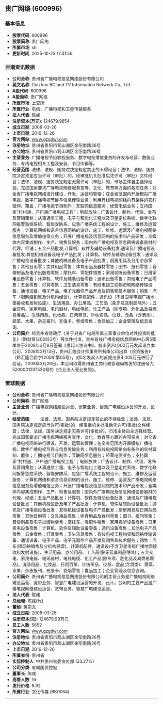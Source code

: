 ## 贵广网络 (600996)

### 基本信息

- **股票代码**: 600996
- **股票简称**: 贵广网络
- **所属市场**: sh
- **更新时间**: 2025-10-25 17:41:56

### 巨潮资讯数据

- **公司全称**: 贵州省广播电视信息网络股份有限公司
- **英文名称**: Guizhou BC and TV Information Network Co., Ltd.
- **A股代码**: 600996
- **A股简称**: 贵广网络
- **所属市场**: 上交所
- **所属行业**: 电信、广播电视和卫星传输服务
- **法人代表**: 陈彧
- **注册资本(万元)**: 124679.9854
- **成立日期**: 2008-03-26
- **上市日期**: 2016-12-26
- **官方网站**: www.gzgdwl.com
- **注册地址**: 贵州省贵阳市观山湖区金阳南路36号
- **办公地址**: 贵州省贵阳市观山湖区金阳南路36号
- **主营业务**: 广播电视节目收视服务、数字电视增值业务的开发与经营、数据业务、有线电视相关工程及安装、节目传输等。
- **经营范围**: 法律、法规、国务院决定规定禁止的不得经营；法律、法规、国务院决定规定应当许可（审批）的，经审批机关批准后凭许可（审批）文件经营；法律、法规、国务决定规定无需许可（审批）的，市场主体自主选择经营。完成国家要求广播电视网络服务宣传、文化、教育等方面的各项任务；对全省广播电视网络进行建设、开发、运营和管理；在全省范围内开展模拟广播电视、数字广播电视节目与信息传输业务；利用有线电视网络向有条件的农村延伸、覆盖；广播电视节目制作；互联网信息服务；经营电信业务；支持国家“村村通、户户通广播电视工程”；电影放映；广告设计、制作、代理、发布及营销策划；从事通信工程、电子与智能化工程以及卫星定位系统、数字化联网报警监控系统、智能安防系、应急广播系统工程的设计、施工、维修及运营服务；计算机网络和语言信息网络的设计、施工、维修、运营及广播电视网络信息服务及增值电信业务；开展广播电视及信息网络的技术和产品研发；全媒体内容集成制作、生产、销售及服务；国内外广播电视及信息网络设备器材的代理、经销；五金产品批发;计算机、软件及辅助设备批发:通讯及广播电视设备批发:其他机械设备及电子产品批发；计算机、软件及辅助设备批发；通讯及广播电视设备批发；其他机械设备及电子产品批发；厨房用具及日用杂品零售；其他日用零；文具用品零售；体育用品及器材零售；图书、报刊零售；音像制品及电子出版物零售；摩托车、零配件销售；家用视听设备零售；日用家电设备零售；计算机、软件及辅助设备零备；通讯设备零售；其他电子产品零售；五金零售；灯具零售；卫生洁具零售；有线电视工程物资和网络传输设备、通讯设备、电子产品、电子元器件产品开发及销售和技术服务；销售：汽车（限网络销售及分机构经营）、计算机配件，通讯设（不含卫星电视广播地面接收和发射设施）、生活用品、办公用品、工艺品（象牙及其制品除外）；五金交电、家用电器、电讯器材，电线电缆、化工产品（除专项、危化品及易燃易爆品）。洗涤用品、化妆品、日用百货、针纺织品、仪器、食品（含酒类）、蔬菜、水果、杂志报刊、充值卡、卷烟零售；食品加工；企业管理及信息咨询。
- **公司简介**: 经贵州省财政厅《关于对省广电局所属三家事业单位对外投资的批复》（黔财资[2008]3号）等文件批准，贵州有线广播电视信息网络中心等5家单位于2008年3月8日签署《发起人协议书》，拟出资20,000万元发起设立本公司。2008年3月13日，贵州汇隆会计师事务所有限公司出具《验资报告》（黔汇隆会验字[2008]第05号），对5名发起人的首期出资4,000万元进行了验证。2008年3月26日，本公司取得贵州省工商行政管理局核发的注册号为5200001207530号的《企业法人营业执照》。

### 雪球数据

- **公司全称**: 贵州省广播电视信息网络股份有限公司
- **公司简称**: 贵广网络
- **主营业务**: 广播电视网络建设运营、宽带业务、智慧广电建设运营的开发、设计。
- **经营范围**: 　　法律、法规、国务院决定规定禁止的不得经营；法律、法规、国务院决定规定应当许可(审批)的，经审批机关批准后凭许可(审批)文件经营；法律、法规、国务决定规定无需许可(审批)的，市场主体自主选择经营。完成国家要求广播电视网络服务宣传、文化、教育等方面的各项任务；对全省广播电视网络进行建设、开发、运营和管理；在全省范围内开展模拟广播电视、数字广播电视节目与信息传输业务；利用有线电视网络向有条件的农村延伸、覆盖；广播电视节目制作；互联网信息服务；经营电信业务；支持国家“村村通、户户通广播电视工程”；电影放映；广告设计、制作、代理、发布及营销策划；从事通信工程、电子与智能化工程以及卫星定位系统、数字化联网报警监控系统、智能安防系、应急广播系统工程的设计、施工、维修及运营服务；计算机网络和语言信息网络的设计、施工、维修、运营及广播电视网络信息服务及增值电信业务；开展广播电视及信息网络的技术和产品研发；全媒体内容集成制作、生产、销售及服务；国内外广播电视及信息网络设备器材的代理、经销；五金产品批发；计算机、软件及辅助设备批发：通讯及广播电视设备批发：其他机械设备及电子产品批发；计算机、软件及辅助设备批发；通讯及广播电视设备批发；其他机械设备及电子产品批发；厨房用具及日用杂品零售；其他日用零；文具用品零售；体育用品及器材零售；图书、报刊零售；音像制品及电子出版物零售；摩托车、零配件销售；家用视听设备零售；日用家电设备零售；计算机、软件及辅助设备零备；通讯设备零售；其他电子产品零售；五金零售；灯具零售；卫生洁具零售；有线电视工程物资和网络传输设备、通讯设备、电子产品、电子元器件产品开发及销售和技术服务；销售：汽车(限网络销售及分机构经营)、计算机配件，通讯设(不含卫星电视广播地面接收和发射设施）、生活用品、办公用品、工艺品(象牙及其制品除外)；五金交电、家用电器、电讯器材，电线电缆、化工产品(除专项、危化品及易燃易爆品)。洗涤用品、化妆品、日用百货、针纺织品、仪器、食品(含酒类)、蔬菜、水果、杂志报刊、充值卡、卷烟零售；食品加工；企业管理及信息咨询。
- **公司简介**: 贵州省广播电视信息网络股份有限公司的主营业务是广播电视网络建设运营、宽带业务、智慧广电建设运营的开发、设计。公司的主要产品是广播电视网络建设运营、宽带业务、智慧广电建设运营。
- **法人代表**: 陈彧
- **总经理**: 陈彧(代)
- **董秘**: 黄宗文
- **成立日期**: 2008-03-26
- **注册资本(元)**: 124679.99万元
- **员工人数**: 5652
- **官方网站**: www.gzgdwl.com
- **注册地址**: 贵州省贵阳市观山湖区金阳南路36号
- **办公地址**: 贵州省贵阳市观山湖区金阳南路36号
- **上市日期**: 2016-12-26
- **所属省份**: 贵州省
- **实际控制人**: 中共贵州省委宣传部 (33.27%)
- **公司分类**: 省属国资控股
- **董事长**: 陈彧
- **高管人数**: 16
- **发行价格**: 8.92
- **所属行业**: 文化传媒 (BK0064)

---